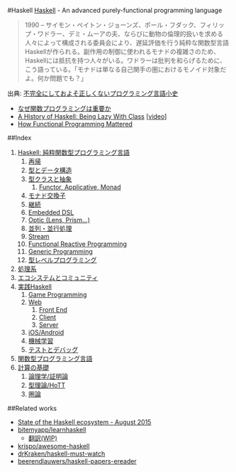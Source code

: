 #Haskell
[Haskell](https://www.haskell.org/) - An advanced purely-functional programming language

> 1990 – サイモン・ペイトン・ジョーンズ、ポール・フダック、フィリップ・ワドラー、デミ・ムーアの夫、ならびに動物の倫理的扱いを求める人々によって構成される委員会により、遅延評価を行う純粋な関数型言語Haskellが作られる。副作用の制御に使われるモナドの複雑さのため、Haskellには抵抗を持つ人々がいる。ワドラーは批判を和らげるために、こう語っている。「モナドは単なる自己関手の圏におけるモノイド対象だよ。何か問題でも？」

出典: [不完全にしておよそ正しくないプログラミング言語小史](http://www.aoky.net/articles/james_iry/brief-incomplete-and-mostly-wrong.htm)

* [なぜ関数プログラミングは重要か](http://www.sampou.org/haskell/article/whyfp.html)
* [A History of Haskell: Being Lazy With Class](http://haskell.cs.yale.edu/wp-content/uploads/2011/02/history.pdf) [[video](https://www.youtube.com/watch?v=3bjXGrycMhQ)]
* [How Functional Programming Mattered](http://nsr.oxfordjournals.org/content/early/2015/07/13/nsr.nwv042)

##Index
1. [Haskell: 純粋関数型プログラミング言語](docs/introduction.md)
    1.  [再帰](docs/recursion.md)
    2.  [型とデータ構造](handbook/1-1.md)
    3.  [型クラスと抽象](handbook/1-2.md)
        1. [Functor, Applicative, Monad](handbook/1-2-1.md)
    4.  [モナド交換子](docs/monad-transformers.md)
    5.  [継続](handbook/1-4.md)
    6.  [Embedded DSL](docs/embedded-dsl.md)
    7.  [Optic (Lens, Prism...)](handbook/1-6.md)
    8.  [並列・並行処理](handbook/1-7.md)
    9.  [Stream](handbook/1-8.md)
    10. [Functional Reactive Programming](handbook/1-9.md)
    11. [Generic Programming](handbook/1-10.md)
    12. [型レベルプログラミング](handbook/1-11.md)
2. [処理系](handbook/2-0.md)
3. [エコシステムとコミュニティ](docs/ecosystem-and-community.md)
4. [実践Haskell](handbook/3-0.md)
    1. [Game Programming](handbook/3-1.md)
    2. [Web](docs/web.md)
        1. [Front End](docs/web-front-end.md)
        2. [Client](docs/web-client.md)
        3. [Server](docs/web-server.md)
    3. [iOS/Android](docs/mobile-apps.md)
    4. [機械学習](https://github.com/lotz84/machine-learning)
    5. [テストとデバッグ](handbook/3-4.md)
5. [関数型プログラミング言語](handbook/4-0.md)
6. [計算の基礎](handbook/5-0.md)
    1. [論理学/証明論](handbook/5-1.md)
    2. [型理論/HoTT](docs/type-theory.md)
    3. [圏論](handbook/5-3.md)

##Related works
* [State of the Haskell ecosystem - August 2015](http://www.haskellforall.com/2015/08/state-of-haskell-ecosystem-august-2015.html)
* [bitemyapp/learnhaskell](https://github.com/bitemyapp/learnhaskell)
  * [翻訳(WIP)](https://github.com/fujimura/learnhaskell/tree/japanese)
* [krispo/awesome-haskell](https://github.com/krispo/awesome-haskell)
* [drKraken/haskell-must-watch](https://github.com/drKraken/haskell-must-watch)
* [beerendlauwers/haskell-papers-ereader](https://github.com/beerendlauwers/haskell-papers-ereader)
